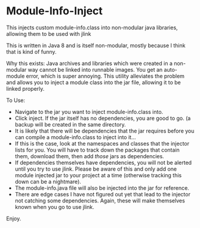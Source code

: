 # Module-Info-Inject
This injects custom module-info.class into non-modular java libraries, allowing them to be used with jlink

This is written in Java 8 and is itself non-modular, mostly because I think that is kind of funny.

Why this exists:
Java archives and libraries which were created in a non-modular way cannot be linked into runnable images. You get an auto-module error, which is super annoying. This utility alleviates the problem and allows you to inject a module class into the jar file, allowing it to be linked properly.

To Use:
- Navigate to the jar you want to inject module-info.class into. 
- Click inject. If the jar itself has no dependencies, you are good to go. (a backup will be created in the same directory.
- It is likely that there will be dependencies that the jar requires before you can compile a module-info.class to inject into it...
- If this is the case, look at the namespaces and classes that the injector lists for you. You will have to track down the packages that contain them, download them, then add *those* jars as dependencies.
- If dependencies themselves have dependencies, you will not be alerted until you try to use jlink. Please be aware of this and only add one module injected jar to your project at a time (otherwise tracking this down can be a nightmare).
- The module-info.java file will also be injected into the jar for reference.
- There are edge cases I have not figured out yet that lead to the injector not catching some dependencies. Again, these will make themselves known when you go to use jlink.

Enjoy.
